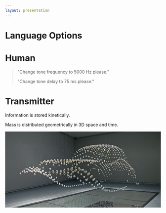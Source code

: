 ```yaml
---
layout: presentation
---
```


# [](#header-1) Language Options

# [](#header-2) Human

> "Change tone frequency to 5000 Hz please."
>
> "Change tone delay to 75 ms please."

# [](#header-2) Transmitter

Information is stored kinetically.

Mass is distributed geometrically in 3D space and time.

[![](assets/img/kinetic.png)](language-knob)

